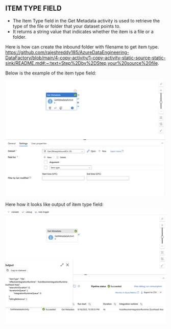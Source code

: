 ## **ITEM TYPE FIELD**

- The Item Type field in the Get Metadata activity is used to retrieve the type of the file or folder that your dataset points to.
- It returns a string value that indicates whether the item is a file or a folder.

Here is how can create the inbound folder with filename to get item type.
https://github.com/rajeshreddy185/AzureDataEngineering-DataFactory/blob/main/4-copy-activity/1-copy-activity-static-source-static-sink/README.md#:~:text=Step%2Dby%2DStep,your%20source%20file.


Below is the example of the item type field:

<img width="900" alt="itemtype" src="https://github.com/rajeshreddy185/polls/blob/main/mysite3-20210509T044718Z-001/mysite3/mysite3/Screenshot%202025-09-16%20at%2010.39.45%20PM.png" />


Here how it looks like output of item type field:

<img width="900" alt="itemtypeoutput" src="https://github.com/rajeshreddy185/polls/blob/main/mysite3-20210509T044718Z-001/mysite3/mysite3/Screenshot%202025-09-16%20at%2010.40.28%20PM.png" />
